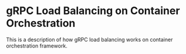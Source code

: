# gRPC Load Balancing on Container Orchestration

This is a description of how gRPC load balancing works on container orchestration framework.



